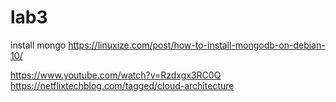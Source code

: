 # lab3

install mongo https://linuxize.com/post/how-to-install-mongodb-on-debian-10/

https://www.youtube.com/watch?v=Rzdxgx3RC0Q
https://netflixtechblog.com/tagged/cloud-architecture